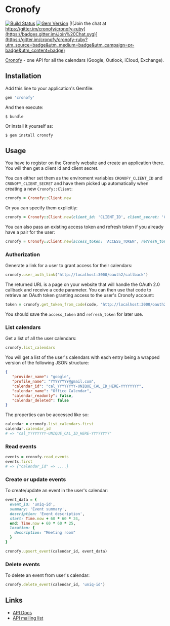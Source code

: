 # Cronofy

[![Build Status](https://travis-ci.org/cronofy/cronofy-ruby.svg?branch=master)](https://travis-ci.org/cronofy/cronofy-ruby)
[![Gem Version](https://badge.fury.io/rb/cronofy.svg)](http://badge.fury.io/rb/cronofy)
[![Join the chat at https://gitter.im/cronofy/cronofy-ruby](https://badges.gitter.im/Join%20Chat.svg)](https://gitter.im/cronofy/cronofy-ruby?utm_source=badge&utm_medium=badge&utm_campaign=pr-badge&utm_content=badge)

[Cronofy](http://www.cronofy.com) - one API for all the calendars (Google, Outlook, iCloud, Exchange).

## Installation

Add this line to your application's Gemfile:

```ruby
gem 'cronofy'
```

And then execute:

    $ bundle

Or install it yourself as:

    $ gem install cronofy

## Usage

You have to register on the Cronofy website and create an application there. You will then get a client id and client secret.

You can either set them as the enviroment variables `CRONOFY_CLIENT_ID` and `CRONOFY_CLIENT_SECRET` and have them picked up automatically when creating a new `Cronofy::Client`:

```ruby
cronofy = Cronofy::Client.new
```

Or you can specify them explicitly:

```ruby
cronofy = Cronofy::Client.new(client_id: 'CLIENT_ID', client_secret: 'CLIENT_SECRET')
```

You can also pass an existing access token and refresh token if you already have a pair for the user:

```ruby
cronofy = Cronofy::Client.new(access_token: 'ACCESS_TOKEN', refresh_token: 'REFRESH_TOKEN')
```

### Authorization

Generate a link for a user to grant access for their calendars:

```ruby
cronofy.user_auth_link('http://localhost:3000/oauth2/callback')
```

The returned URL is a page on your website that will handle the OAuth 2.0 callback and receive a code parameter. You can then use that code to retrieve an OAuth token granting access to the user's Cronofy account:

```ruby
token = cronofy.get_token_from_code(code, 'http://localhost:3000/oauth2/callback')
```

You should save the `access_token` and `refresh_token` for later use.

### List calendars

Get a list of all the user calendars:

```ruby
cronofy.list_calendars
```

You will get a list of the user's calendars with each entry being a wrapped
version of the following JSON structure:

```json
{
   "provider_name": "google",
   "profile_name": "YYYYYYYY@gmail.com",
   "calendar_id": "cal_YYYYYYYY-UNIQUE_CAL_ID_HERE-YYYYYYYY",
   "calendar_name": "Office Calendar",
   "calendar_readonly": false,
   "calendar_deleted": false
}
```

The properties can be accessed like so:

```ruby
calendar = cronofy.list_calendars.first
calendar.calendar_id
# => "cal_YYYYYYYY-UNIQUE_CAL_ID_HERE-YYYYYYYY"
```

### Read events

```ruby
events = cronofy.read_events
events.first
# => {"calendar_id" => ....}
```


### Create or update events

To create/update an event in the user's calendar:

```ruby
event_data = {
  event_id: 'uniq-id',
  summary: 'Event summary',
  description: 'Event description',
  start: Time.now + 60 * 60 * 24,
  end: Time.now + 60 * 60 * 25,
  location: {
    description: "Meeting room"
  }
}

cronofy.upsert_event(calendar_id, event_data)
```

### Delete events

To delete an event from user's calendar:

```ruby
cronofy.delete_event(calendar_id, 'uniq-id')
```

## Links

 * [API Docs](http://www.cronofy.com/developers/api)
 * [API mailing list](https://groups.google.com/d/forum/cronofy-api)

